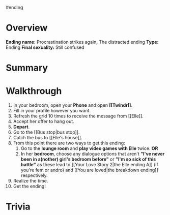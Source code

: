 #ending

# Overview
**Ending name:** Procrastination strikes again, The distracted ending
**Type:** Ending
**Final sexuality:** Still confused



# Summary


# Walkthrough
1. In your bedroom, open your **Phone** and open **[[Twindr]]**.
2. Fill in your profile however you want.
3. Refresh the grid 10 times to receive the message from [[Elle]].
4. Accept her offer to hang out.
5. **Depart**.
6. Go to the [[Bus stop|bus stop]].
7. Catch the bus to [[Elle's house]].
8. From this point there are two ways to get this ending:
	1. Go to the **lounge room** and **play video games with Elle** twice.
		**OR**
	2. In her **bedroom**, choose any dialogue options that aren't **"I've never been in a(nother) girl's bedroom before"** or **"I'm so sick of this battle"** as these lead to [[Your Love Story 2|the Elle ending A]] (if you're fem or andro) and [[You are loved|the breakdown ending]] respectively.
9. Realize the time.
10. Get the ending!

# Trivia